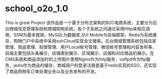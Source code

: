 # school_o2o_1.0
This is great Project
该作品是一个基于分布式架构的B2C电商系统，主要分为后台商城信息管理系统和商城购物系统，各个子系统之间通过采用Http来相互调用，SSM为基本框架，MySQL为数据库,SUI Mobile为前端框架，Redis为系统缓存，购物门户中系统中采用solrCloud实现全文搜索。后台商城管理系统包括店家管理、商品管理、权限管理、用户Local帐号管理、微信帐号管理和内容发布等，前端主要包括头条展示，店铺类别展示、区域展示、店铺和对应商品的展示。在CMS系统和商品添加时的上传图片使用Nginx作为http服务，vsftpd作为ftp服务，jedis作为商品的缓存，商城用户的登录注册是基于redis实现的SSO，还实现了商品购物车订单处理业务以及业务发布的开发。
